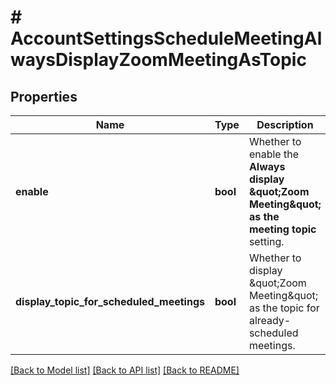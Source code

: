 # # AccountSettingsScheduleMeetingAlwaysDisplayZoomMeetingAsTopic

## Properties

Name | Type | Description | Notes
------------ | ------------- | ------------- | -------------
**enable** | **bool** | Whether to enable the **Always display \&quot;Zoom Meeting\&quot; as the meeting topic** setting. | [optional]
**display_topic_for_scheduled_meetings** | **bool** | Whether to display \&quot;Zoom Meeting\&quot; as the topic for already-scheduled meetings. | [optional]

[[Back to Model list]](../../README.md#models) [[Back to API list]](../../README.md#endpoints) [[Back to README]](../../README.md)
